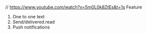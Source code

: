 // https://www.youtube.com/watch?v=5m0L0k8ZtEs&t=1s
Feature
1. One to one text
2. Send/delivered.read
3. Push notifications

